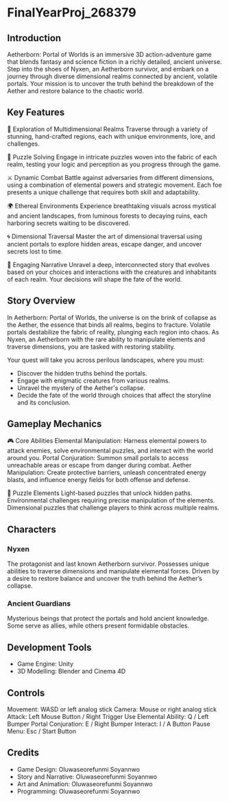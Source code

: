 # FinalYearProj_268379
## Introduction
Aetherborn: Portal of Worlds is an immersive 3D action-adventure game that blends fantasy and science fiction in a richly detailed, ancient universe. Step into the shoes of Nyxen, an Aetherborn survivor, and embark on a journey through diverse dimensional realms connected by ancient, volatile portals. Your mission is to uncover the truth behind the breakdown of the Aether and restore balance to the chaotic world.

## Key Features
🌌 Exploration of Multidimensional Realms
Traverse through a variety of stunning, hand-crafted regions, each with unique environments, lore, and challenges.

🔑 Puzzle Solving
Engage in intricate puzzles woven into the fabric of each realm, testing your logic and perception as you progress through the game.

⚔️ Dynamic Combat
Battle against adversaries from different dimensions, using a combination of elemental powers and strategic movement. Each foe presents a unique challenge that requires both skill and adaptability.

🌍 Ethereal Environments
Experience breathtaking visuals across mystical and ancient landscapes, from luminous forests to decaying ruins, each harboring secrets waiting to be discovered.

🌀 Dimensional Traversal
Master the art of dimensional traversal using ancient portals to explore hidden areas, escape danger, and uncover secrets lost to time.

📜 Engaging Narrative
Unravel a deep, interconnected story that evolves based on your choices and interactions with the creatures and inhabitants of each realm. Your decisions will shape the fate of the world.

## Story Overview
In Aetherborn: Portal of Worlds, the universe is on the brink of collapse as the Aether, the essence that binds all realms, begins to fracture. Volatile portals destabilize the fabric of reality, plunging each region into chaos. As Nyxen, an Aetherborn with the rare ability to manipulate elements and traverse dimensions, you are tasked with restoring stability.

Your quest will take you across perilous landscapes, where you must:
- Discover the hidden truths behind the portals.
- Engage with enigmatic creatures from various realms.
- Unravel the mystery of the Aether's collapse.
- Decide the fate of the world through choices that affect the storyline and its conclusion.

## Gameplay Mechanics
🎮 Core Abilities
Elemental Manipulation: Harness elemental powers to attack enemies, solve environmental puzzles, and interact with the world around you.
Portal Conjuration: Summon small portals to access unreachable areas or escape from danger during combat.
Aether Manipulation: Create protective barriers, unleash concentrated energy blasts, and influence energy fields for both offense and defense.

🧩 Puzzle Elements
Light-based puzzles that unlock hidden paths.
Environmental challenges requiring precise manipulation of the elements.
Dimensional puzzles that challenge players to think across multiple realms.

## Characters
### Nyxen
The protagonist and last known Aetherborn survivor.
Possesses unique abilities to traverse dimensions and manipulate elemental forces.
Driven by a desire to restore balance and uncover the truth behind the Aether’s collapse.

### Ancient Guardians
Mysterious beings that protect the portals and hold ancient knowledge.
Some serve as allies, while others present formidable obstacles.

## Development Tools
- Game Engine: Unity
- 3D Modelling: Blender and Cinema 4D

## Controls
Movement: WASD or left analog stick
Camera: Mouse or right analog stick
Attack: Left Mouse Button / Right Trigger
Use Elemental Ability: Q / Left Bumper
Portal Conjuration: E / Right Bumper
Interact: I / A Button
Pause Menu: Esc / Start Button

## Credits
- Game Design: Oluwaseorefunmi Soyannwo
- Story and Narrative: Oluwaseorefunmi Soyannwo
- Art and Animation: Oluwaseorefunmi Soyannwo
- Programming: Oluwaseorefunmi Soyannwo
